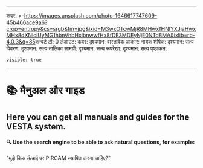 * * *

कवर: >-<https://images.unsplash.com/photo-1646617747609-45b466ace9a6?crop=entropy&cs=srgb&fm=jpg&ixid=M3wxOTcwMjR8MHwxfHNlYXJjaHwxMHx8dXNlciUyMG1hbnVhbHxlbnwwfHx8fDE3MDEyNjE0NTd8MA&ixlib=rb-4.0.3&q=85>कन्वर्ट टी: 0
लेआउट: कवर: दृश्यमान: वास्तविक आकार: नायक शीर्षक: दृश्यमान: सत्य विवरण: दृश्यमान: सत्य तालिका सामग्री: दृश्यमान: सत्य रूपरेखा: दृश्यमान: सत्य पृष्ठांकन:

    visible: true

* * *

# 📚 मैनुअल और गाइड

## Here you can get all manuals and guides for the VESTA system.

#### 🔍 Use the search engine to be able to ask natural questions, for example:

"मुझे किस ऊंचाई पर PIRCAM स्थापित करना चाहिए?"
